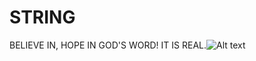 # STRING
BELIEVE IN, HOPE IN GOD'S WORD!
IT IS REAL.![Alt text](https://github.com/175M3H3RE/STRING/blob/b5db6cf7d27932482ab03c39071d579b8c911cea/%E2%80%94Pngtree%E2%80%94feather%20pen_310461.png)
